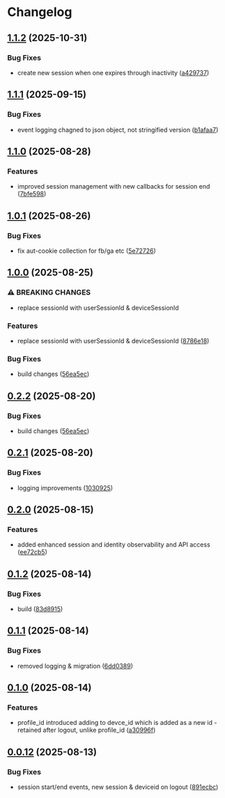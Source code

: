 # Changelog

## [1.1.2](https://github.com/HCL-CDP-TA/hclcdp-web-sdk/compare/v1.1.1...v1.1.2) (2025-10-31)


### Bug Fixes

* create new session when one expires through inactivity ([a429737](https://github.com/HCL-CDP-TA/hclcdp-web-sdk/commit/a4297378818ecd80292870a6f3f17c87cfc64024))

## [1.1.1](https://github.com/HCL-CDP-TA/hclcdp-web-sdk/compare/v1.1.0...v1.1.1) (2025-09-15)


### Bug Fixes

* event logging chagned to json object, not stringified version ([b1afaa7](https://github.com/HCL-CDP-TA/hclcdp-web-sdk/commit/b1afaa7501879e61e09c24f427a203fe880c531f))

## [1.1.0](https://github.com/HCL-CDP-TA/hclcdp-web-sdk/compare/v1.0.1...v1.1.0) (2025-08-28)


### Features

* improved session management with new callbacks for session end ([7bfe598](https://github.com/HCL-CDP-TA/hclcdp-web-sdk/commit/7bfe59889678abc1112d54eef8b8378147eebbfe))

## [1.0.1](https://github.com/HCL-CDP-TA/hclcdp-web-sdk/compare/v1.0.0...v1.0.1) (2025-08-26)


### Bug Fixes

* fix aut-cookie collection for fb/ga etc ([5e72726](https://github.com/HCL-CDP-TA/hclcdp-web-sdk/commit/5e72726ab565f11385a9cf46484fcf6d68e77794))

## [1.0.0](https://github.com/HCL-CDP-TA/hclcdp-web-sdk/compare/v0.2.1...v1.0.0) (2025-08-25)


### ⚠ BREAKING CHANGES

* replace sessionId with userSessionId & deviceSessionId

### Features

* replace sessionId with userSessionId & deviceSessionId ([8786e18](https://github.com/HCL-CDP-TA/hclcdp-web-sdk/commit/8786e184e6dac9116c813bbccaa326884b6899ac))


### Bug Fixes

* build changes ([56ea5ec](https://github.com/HCL-CDP-TA/hclcdp-web-sdk/commit/56ea5ec28e5297574c5c820fa92e5469dcbd4eed))

## [0.2.2](https://github.com/HCL-CDP-TA/hclcdp-web-sdk/compare/v0.2.1...v0.2.2) (2025-08-20)


### Bug Fixes

* build changes ([56ea5ec](https://github.com/HCL-CDP-TA/hclcdp-web-sdk/commit/56ea5ec28e5297574c5c820fa92e5469dcbd4eed))

## [0.2.1](https://github.com/HCL-CDP-TA/hclcdp-web-sdk/compare/v0.2.0...v0.2.1) (2025-08-20)


### Bug Fixes

* logging improvements ([1030925](https://github.com/HCL-CDP-TA/hclcdp-web-sdk/commit/10309259732baaa2770cb8a1d6147922bb7c7482))

## [0.2.0](https://github.com/HCL-CDP-TA/hclcdp-web-sdk/compare/v0.1.2...v0.2.0) (2025-08-15)


### Features

* added enhanced session and identity observability and API access ([ee72cb5](https://github.com/HCL-CDP-TA/hclcdp-web-sdk/commit/ee72cb525c30e3bea46bd2412d9e38b44068beb9))

## [0.1.2](https://github.com/HCL-CDP-TA/hclcdp-web-sdk/compare/v0.1.1...v0.1.2) (2025-08-14)


### Bug Fixes

* build ([83d8915](https://github.com/HCL-CDP-TA/hclcdp-web-sdk/commit/83d8915d807a0697ba781a4207101933a9365fea))

## [0.1.1](https://github.com/HCL-CDP-TA/hclcdp-web-sdk/compare/v0.1.0...v0.1.1) (2025-08-14)


### Bug Fixes

* removed logging & migration ([6dd0389](https://github.com/HCL-CDP-TA/hclcdp-web-sdk/commit/6dd038907ead6371de8a1a9e45351a423410929f))

## [0.1.0](https://github.com/HCL-CDP-TA/hclcdp-web-sdk/compare/v0.0.12...v0.1.0) (2025-08-14)


### Features

* profile_id introduced adding to devce_id which is added as a new id - retained after logout, unlike profile_id ([a30996f](https://github.com/HCL-CDP-TA/hclcdp-web-sdk/commit/a30996f7e1b2344c836254add6aee9da767d33a8))

## [0.0.12](https://github.com/HCL-CDP-TA/hclcdp-web-sdk/compare/v0.0.11...v0.0.12) (2025-08-13)


### Bug Fixes

* session start/end events, new session & deviceid on logout ([891ecbc](https://github.com/HCL-CDP-TA/hclcdp-web-sdk/commit/891ecbcbe4add824400e8e153514a9d00af2c81c))
